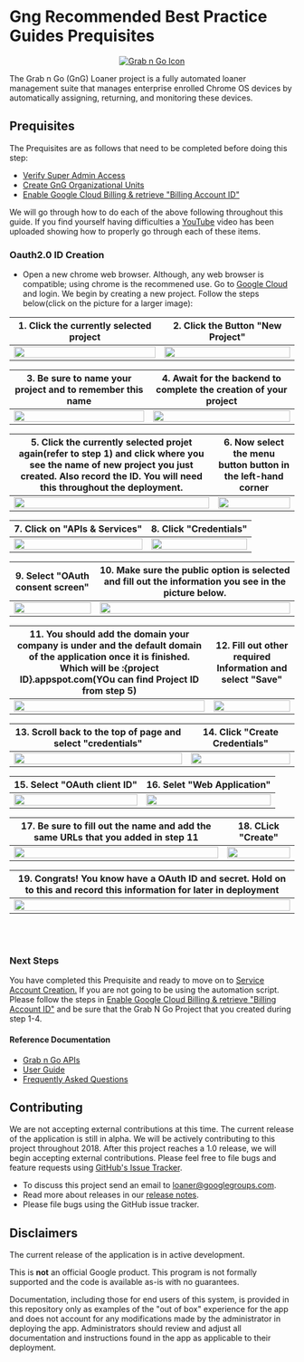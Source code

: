 <!-- mdformat off(GitHub header) -->
Gng Recommended Best Practice Guides Prequisites
======
<!-- mdformat on -->

<p align="center">
  <a href="#grabngo--">
    <img src="https://storage.googleapis.com/gngloaners/gnglogo.png" alt="Grab n Go Icon" />
  </a>
</p>

The Grab n Go (GnG) Loaner project is a fully automated loaner management suite
that manages enterprise enrolled Chrome OS devices by automatically assigning,
returning, and monitoring these devices.


## Prequisites

The Prequisites are as follows that need to be completed before doing this step: 
*	[Verify Super Admin Access](https://github.com/kid-yume/gnglinuxdeployment/tree/dev/docs/deployment/prerequisites/verifysuperadminaccess)
*	[Create GnG Organizational Units](https://github.com/kid-yume/gnglinuxdeployment/tree/dev/docs/deployment/prerequisites/organizationalunits)
*	[Enable Google Cloud Billing & retrieve "Billing Account ID"](https://github.com/kid-yume/gnglinuxdeployment/tree/dev/docs/deployment/prerequisites/billingaccountid)

We will go through how to do each of the above following throughout this guide. If you find yourself having difficulties a
[YouTube](google.com) video has been uploaded showing how to properly go through each of these items. 


### Oauth2.0 ID Creation 
*	Open a new chrome web browser. Although, any web browser is compatible;
using chrome is the recommened use. Go to [Google Cloud](https://console.cloud.google.com)
and login. We begin by creating a new project. Follow the 
steps below(click on the picture for a larger image):


**1.**	Click the currently selected project        |**2.**  Click the Button "New Project"
:-------------------------:|:-------------------------:
<a href="http://bit.ly/2EI7Wla"><img src="http://bit.ly/2BVU05h" style="width:100%"/></a> |  <a href="http://bit.ly/2UkbWxy"><img src="http://bit.ly/2Tt3AXb" style="width:100%"/></a>
 
 
**3.**	Be sure to name your project and to remember this name       |**4.**  Await for the backend to complete the creation of your project
:-------------------------:|:-------------------------:
<a href="http://bit.ly/2EHz2ca"><img src="http://bit.ly/2SFuuqd" style="width:100%"/></a> |  <a href="http://bit.ly/2UiKWhQ"><img src="http://bit.ly/2SAJHcg" style="width:100%"/></a>


**5.**	Click the currently selected projet again(refer to step 1) and  click where you see the name of new project you just created. Also record the ID. You will need this throughout the deployment.        |**6.**  Now select the menu button button in the left-hand corner
:-------------------------:|:-------------------------:
<a href="http://bit.ly/2EqxmT4"><img src="http://bit.ly/2Taby8c" style="width:100%"/></a> |  <a href="http://bit.ly/2HdclhM"><img src="http://bit.ly/2UkdszK" style="width:100%"/></a>


**7.**	Click on "APIs & Services"         |**8.**  Click "Credentials"
:-------------------------:|:-------------------------:
<a href="http://bit.ly/2VzklNP"><img src="http://bit.ly/2VyvLBg" style="width:100%"/></a> |  <a href="http://bit.ly/2EvYZdp"><img src="http://bit.ly/2HclE1c" style="width:100%"/></a> 


**9.**	Select "OAuth consent screen"        |**10.**  Make sure the public option is selected and fill out the information you see in the picture below. 
:-------------------------:|:-------------------------:
<a href="http://bit.ly/2ILv3PP"><img src="http://bit.ly/2UgsFBN" style="width:100%"/></a> |  <a href="http://bit.ly/2XwgZwN"><img src="http://bit.ly/2TwCYV8" style="width:100%"/></a> 


**11.**	You should add the domain your company is under and the default domain of the application once it is finished. Which will be :{project ID}.appspot.com(YOu can find Project ID from step 5) |**12.**  Fill out other required Information and select "Save"
:-------------------------:|:-------------------------:
<a href="http://bit.ly/2C0GlKm"><img src="http://bit.ly/2IXELyO" style="width:100%"/></a> |  <a href="http://bit.ly/2tN66cA"><img src="http://bit.ly/2VwdQLN" style="width:100%"/></a> 


**13.**	Scroll back to the top of page and select "credentials"         |**14.**  Click "Create Credentials"
:-------------------------:|:-------------------------:
<a href="http://bit.ly/2tOk9hL"><img src="http://bit.ly/2GVklo3" style="width:100%"/></a> |  <a href="http://bit.ly/2SG03jM"><img src="http://bit.ly/2UicHHw" style="width:100%"/></a> 


**15.**	Select "OAuth client ID"        |**16.**  Selet "Web Application" 
:-------------------------:|:-------------------------:
<a href="http://bit.ly/2EwjmXF"><img src="http://bit.ly/2GWnQKW" style="width:100%"/></a> |  <a href="http://bit.ly/2C2zTCt"><img src="http://bit.ly/2Tg4zL1" style="width:100%"/></a> 


**17.**	Be sure to fill out the name and add the same URLs that you added in step 11        |**18.**  CLick "Create"
:-------------------------:|:-------------------------:
<a href="http://bit.ly/2Xy9zJv"><img src="http://bit.ly/2GSU7T6" style="width:100%"/></a> |  <a href="http://bit.ly/2Tx0RME"><img src="http://bit.ly/2Tx0JNa" style="width:100%"/></a> 


**19.**	Congrats! You know have a OAuth ID and secret. Hold on to this and record this information for later in deployment        |
:-------------------------:|
<a href="http://bit.ly/2VxkJMG"><img src="http://bit.ly/2VxkJMG" style="width:100%"/></a> | 


<br></br>

### Next Steps
You have completed this Prequisite and ready to move on to [Service Account Creation.](https://github.com/kid-yume/gnglinuxdeployment/tree/dev/docs/deployment/prerequisites/serviceaccountcreation)
If you are not going to be using the automation script. Please follow the steps in [Enable Google Cloud Billing & retrieve "Billing Account ID"](https://github.com/kid-yume/gnglinuxdeployment/tree/dev/docs/deployment/prerequisites/billingaccountid)
and be sure that the Grab N Go Project that you created during step 1-4. 

#### Reference Documentation

-   [Grab n Go APIs](docs/gng_apis.md)
-   [User Guide](docs/user_guide.md)
-   [Frequently Asked
    Questions](docs/faq.md)

## Contributing

We are not accepting external contributions at this time. The current release of
the application is still in alpha. We will be actively contributing to this
project throughout 2018. After this project reaches a 1.0 release, we will begin
accepting external contributions. Please feel free to file bugs and feature
requests using [GitHub's Issue
Tracker](https://github.com/google/loaner/issues).

* To discuss this project send an email to loaner@googlegroups.com.
* Read more about releases in our [release notes](docs/release_notes.md).
* Please file bugs using the GitHub issue tracker.


## Disclaimers

The current release of the application is in active development.

This is **not** an official Google product. This program is not formally
supported and the code is available as-is with no guarantees.

Documentation, including those for end users of this system, is provided in this
repository only as examples of the "out of box" experience for the app and does
not account for any modifications made by the administrator in deploying the
app. Administrators should review and adjust all documentation and instructions
found in the app as applicable to their deployment.
